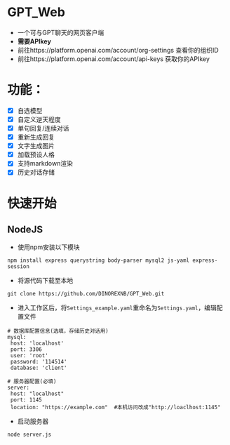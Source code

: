 # GPT_Web
- 一个可与GPT聊天的网页客户端
- **需要APIkey**
- 前往https://platform.openai.com/account/org-settings 查看你的组织ID
- 前往https://platform.openai.com/account/api-keys 获取你的APIkey
# 功能：
- [x] 自选模型
- [x] 自定义逆天程度 
- [x] 单句回复/连续对话
- [x] 重新生成回复
- [x] 文字生成图片
- [x] 加载预设人格
- [x] 支持markdown渲染
- [x] 历史对话存储
# 快速开始
## NodeJS
- 使用npm安装以下模块
```
npm install express querystring body-parser mysql2 js-yaml express-session
```
- 将源代码下载至本地
```
git clone https://github.com/DINOREXNB/GPT_Web.git
```
- 进入工作区后，将`Settings_example.yaml`重命名为`Settings.yaml`，编辑配置文件
```
# 数据库配置信息(选填，存储历史对话用)
mysql:
 host: 'localhost'
 port: 3306
 user: 'root'
 password: '114514'
 database: 'client'

# 服务器配置(必填)
server:
 host: "localhost"
 port: 1145
 location: "https://example.com"  #本机访问改成"http://loaclhost:1145"
```
- 启动服务器
```
node server.js
```
